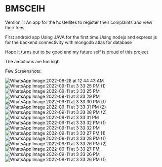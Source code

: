 # BMSCEIH

Version 1: An app for the hostellites to register their complaints and view their fees.

First android app
Using JAVA for the first time
Using nodejs and express js for the backend connectivity with mongodb atlas for database


Hope it turns out to be good and my future self is proud of this project


The ambitions are too high

Few Screenshots:

![WhatsApp Image 2022-08-28 at 12 44 43 AM](https://user-images.githubusercontent.com/95773361/189539158-edb8d305-dd2d-4028-a393-46094524e865.jpeg)
![WhatsApp Image 2022-09-11 at 3 33 25 PM (1)](https://user-images.githubusercontent.com/95773361/189539170-637f54e3-9e4e-4c7a-a2bb-cd291b57ff6c.jpeg)
![WhatsApp Image 2022-09-11 at 3 33 25 PM](https://user-images.githubusercontent.com/95773361/189539179-0d98d8d4-0e01-4140-b155-21be7b827800.jpeg)
![WhatsApp Image 2022-09-11 at 3 33 29 PM](https://user-images.githubusercontent.com/95773361/189539200-41e74690-166d-47a0-8be8-84822b77c07b.jpeg)
![WhatsApp Image 2022-09-11 at 3 33 30 PM (1)](https://user-images.githubusercontent.com/95773361/189539206-fbbf3a1b-6f82-4f79-af39-c5a8d86f1a73.jpeg)
![WhatsApp Image 2022-09-11 at 3 33 31 PM (2)](https://user-images.githubusercontent.com/95773361/189539217-f09ee33c-f939-426b-8b46-b7dd503a2854.jpeg)
![WhatsApp Image 2022-09-11 at 3 33 28 PM (2)](https://user-images.githubusercontent.com/95773361/189539240-c7d18f4d-829d-45b6-9867-6690abb56603.jpeg)
![WhatsApp Image 2022-09-11 at 3 33 31 PM](https://user-images.githubusercontent.com/95773361/189539246-b8910cff-e4e0-4170-90b4-07cf68b0302b.jpeg)
![WhatsApp Image 2022-09-11 at 3 33 32 PM (1)](https://user-images.githubusercontent.com/95773361/189539256-d9e8c962-7d6b-4114-b64f-32d818761a94.jpeg)
![WhatsApp Image 2022-09-11 at 3 33 32 PM](https://user-images.githubusercontent.com/95773361/189539271-43c37f02-333d-456d-8f1e-c288058d216f.jpeg)
![WhatsApp Image 2022-09-11 at 3 33 27 PM (1)](https://user-images.githubusercontent.com/95773361/189539279-09d781d3-d747-4285-a2ba-0bd5af44fd47.jpeg)
![WhatsApp Image 2022-09-11 at 3 33 28 PM (1)](https://user-images.githubusercontent.com/95773361/189539295-3ad3370f-6f7f-4528-a78a-0957d43e95fd.jpeg)
![WhatsApp Image 2022-09-11 at 3 33 26 PM (2)](https://user-images.githubusercontent.com/95773361/189539309-9a124c13-dc46-43d9-a376-33bed81fbe1f.jpeg)
![WhatsApp Image 2022-09-11 at 3 33 27 PM](https://user-images.githubusercontent.com/95773361/189539316-acf7d534-2b4b-4481-a763-40d389281d3c.jpeg)
![WhatsApp Image 2022-09-11 at 3 33 26 PM](https://user-images.githubusercontent.com/95773361/189539325-ebd8eb44-6210-4081-bef0-e94be8ff723c.jpeg)
![WhatsApp Image 2022-09-11 at 3 33 26 PM (1)](https://user-images.githubusercontent.com/95773361/189539336-54934a0d-f115-42e7-b733-d0487ee2eb7a.jpeg)
 
